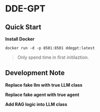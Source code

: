 # DDE-GPT

## Quick Start

**Install Docker**  

```
docker run -d -p 8501:8501 ddegpt:latest
```

> Only spend time in first initilaztion. 

## Development Note


**Replace fake llm with true LLM class**  

**Replace fake agent with true agent**

**Add RAG logic into LLM class**
